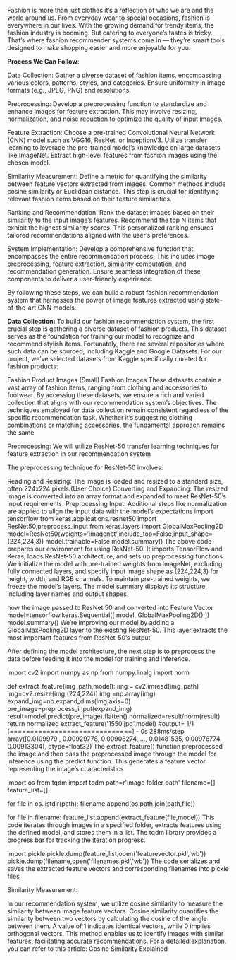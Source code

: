 Fashion is more than just clothes it’s a reflection of who we are and the world around us. From everyday wear to special occasions, 
fashion is everywhere in our lives. With the growing demand for trendy items, the fashion industry is booming. 
But catering to everyone’s tastes is tricky. That’s where fashion recommender systems come in — they’re smart 
tools designed to make shopping easier and more enjoyable for you.


**Process We Can Follow**:

Data Collection: Gather a diverse dataset of fashion items, encompassing various colors, patterns, styles, and categories. 
                 Ensure uniformity in image formats (e.g., JPEG, PNG) and resolutions.
                 
Preprocessing: Develop a preprocessing function to standardize and enhance images for feature extraction. This may involve resizing, 
               normalization, and noise reduction to optimize the quality of input images.
               
Feature Extraction: Choose a pre-trained Convolutional Neural Network (CNN) model such as VGG16, ResNet, or InceptionV3. Utilize transfer 
                    learning to leverage the pre-trained model’s knowledge on large datasets like ImageNet. Extract high-level features 
                    from fashion images using the chosen model.
                    
Similarity Measurement: Define a metric for quantifying the similarity between feature vectors extracted from images. Common methods include 
                        cosine similarity or Euclidean distance. This step is crucial for identifying relevant fashion items based on their 
                        feature similarities.
                        
Ranking and Recommendation: Rank the dataset images based on their similarity to the input image’s features. Recommend the top N items 
                            that exhibit the highest similarity scores. This personalized ranking ensures tailored recommendations aligned 
                            with the user’s preferences.
                            
System Implementation: Develop a comprehensive function that encompasses the entire recommendation process. This includes image preprocessing, 
                       feature extraction, similarity computation, and recommendation generation. Ensure seamless integration of these components 
                       to deliver a user-friendly experience.
                       
By following these steps, we can build a robust fashion recommendation system that harnesses the power of image features extracted using state-of-the-art CNN models.



**Data Collection:**
To build our fashion recommendation system, the first crucial step is gathering a diverse dataset of fashion products. This dataset serves as the foundation for training our model to recognize and recommend stylish items. Fortunately, there are several repositories where such data can be sourced, including Kaggle and Google Datasets. For our project, we’ve selected datasets from Kaggle specifically curated for fashion products:

Fashion Product Images (Small)
Fashion Images
These datasets contain a vast array of fashion items, ranging from clothing and accessories to footwear. By accessing these datasets, we ensure a rich and varied collection that aligns with our recommendation system’s objectives. The techniques employed for data collection remain consistent regardless of the specific recommendation task. Whether it’s suggesting clothing combinations or matching accessories, the fundamental approach remains the same


Preprocessing:
We will utilize ResNet-50 transfer learning techniques for feature extraction in our recommendation system

The preprocessing technique for ResNet-50 involves:

Reading and Resizing: The image is loaded and resized to a standard size, often 224x224 pixels.(User Choice)
Converting and Expanding: The resized image is converted into an array format and expanded to meet ResNet-50’s input requirements.
Preprocessing Input: Additional steps like normalization are applied to align the input data with the model’s expectations
import tensorflow
from keras.applications.resnet50 import ResNet50,preprocess_input
from keras.layers import GlobalMaxPooling2D
model=ResNet50(weights='imagenet',include_top=False,input_shape=(224,224,3))
model.trainable=False
model.summary()
The above code prepares our environment for using ResNet-50. It imports TensorFlow and Keras, loads ResNet-50 architecture, and sets up preprocessing functions. We initialize the model with pre-trained weights from ImageNet, excluding fully connected layers, and specify input image shape as (224,224,3) for height, width, and RGB channels. To maintain pre-trained weights, we freeze the model’s layers. The model summary displays its structure, including layer names and output shapes.


how the image passed to ResNet 50 and converted into Feature Vector
model=tensorflow.keras.Sequential([
    model,
    GlobalMaxPooling2D()
])
model.summary()
We’re improving our model by adding a GlobalMaxPooling2D layer to the existing ResNet-50. This layer extracts the most important features from ResNet-50’s output

After defining the model architecture, the next step is to preprocess the data before feeding it into the model for training and inference.

import cv2
import numpy as np
from numpy.linalg import norm

def extract_feature(img_path,model):
    img = cv2.imread(img_path)
    img=cv2.resize(img,(224,224))
    img =np.array(img)
    expand_img=np.expand_dims(img,axis=0)
    pre_image=preprocess_input(expand_img)
    result=model.predict(pre_image).flatten()
    normalized=result/norm(result)
    return normalized
extract_feature('1550.jpg',model)
#output=
1/1 [==============================] - 0s 288ms/step
array([0.0109979 , 0.00929778, 0.00908274, ..., 0.01481535, 0.00976774,
       0.00913304], dtype=float32)
The extract_feature() function preprocessed the image and then pass the preprocessed image through the model for inference using the predict function. This generates a feature vector representing the image’s characteristics

import os
from tqdm import tqdm
path=r'image folder path'
filename=[]
feature_list=[]

for file in os.listdir(path):
    filename.append(os.path.join(path,file))

for file in filename:
    feature_list.append(extract_feature(file,model))
This code iterates through images in a specified folder, extracts features using the defined model, and stores them in a list. The tqdm library provides a progress bar for tracking the iteration progress.

import pickle
pickle.dump(feature_list,open('featurevector.pkl','wb'))
pickle.dump(filename,open('filenames.pkl','wb'))
The code serializes and saves the extracted feature vectors and corresponding filenames into pickle files

Similarity Measurement:

In our recommendation system, we utilize cosine similarity to measure the similarity between image feature vectors. Cosine similarity quantifies the similarity between two vectors by calculating the cosine of the angle between them. A value of 1 indicates identical vectors, while 0 implies orthogonal vectors. This method enables us to identify images with similar features, facilitating accurate recommendations. For a detailed explanation, you can refer to this article: Cosine Similarity Explained
